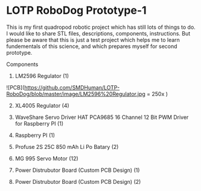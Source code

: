 # LOTP RoboDog Prototype-1
This is my first quadropod robotic project which has still lots of things to do. I would like to share STL files, descriptions, components, instructions. But please be aware that this is just a test project which helps me to learn fundementals of this science, and which prepares myself for second prototype.

Components

1.	LM2596 Regulator (1)

![PCB](https://github.com/SMDHuman/LOTP-RoboDog/blob/master/image/LM2596%20Regulator.jpg = 250x )

2.	XL4005 Regulator (4) 

3.	WaveShare Servo Driver HAT PCA9685 16 Channel 12 Bit PWM Driver for Raspberry PI (1) 

4.	Raspberry PI (1)

5.	Profuse 2S 25C 850 mAh Li Po Batary (2)

6.	MG 995 Servo Motor (12)

7.	Power Distrubutor Board (Custom PCB Design) (1)

8.	Power Distrubutor Board (Custom PCB Design) (2)





